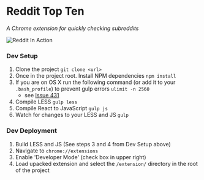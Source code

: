 # Reddit Top Ten

_A Chrome extension for quickly checking subreddits_


![Reddit In Action](https://github.com/symplie-dev/reddit-top-ten/blob/master/web-store-resources/reddit-top-ten-in-action.gif)

### Dev Setup

1. Clone the project `git clone <url>`
2. Once in the project root. Install NPM dependencies `npm install`
3. If you are on OS X run the following command (or add it to your `.bash_profile`) to prevent gulp errors `ulimit -n 2560`
    - see [Issue 431](https://github.com/substack/node-browserify/issues/431)
3. Compile LESS `gulp less`
4. Compile React to JavaScript `gulp js`
5. Watch for changes to your LESS and JS `gulp`


### Dev Deployment
1. Build LESS and JS (See steps 3 and 4 from Dev Setup above)
2. Navigate to `chrome://extensions`
3. Enable 'Developer Mode' (check box in upper right)
4. Load upacked extension and select the `/extension/` directory in the root of the project
